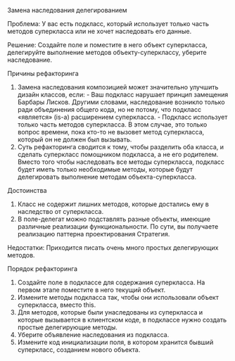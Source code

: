 Замена наследования делегированием

Проблема: У вас есть подкласс, который использует только часть методов суперкласса или не хочет наследовать его данные.

Решение: Создайте поле и поместите в него объект суперкласса, делегируйте выполнение методов объекту-суперклассу, уберите наследование.

Причины рефакторинга

1. Замена наследования композицией может значительно улучшить дизайн классов, если: - Ваш подкласс нарушает принцип замещения Барбары Лисков. Другими словами, наследование возникло только ради объединения общего кода, но не потому, что подкласс «является» (is-a) расширением суперкласса. - Подкласс использует только часть методов суперкласса. В этом случае, это только вопрос времени, пока кто-то не вызовет метод суперкласса, который он не должен был вызывать.
2. Суть рефакторинга сводится к тому, чтобы разделить оба класса, и сделать суперкласс помощником подкласса, а не его родителем. Вместо того чтобы наследовать все методы суперкласса, подкласс будет иметь только необходимые методы, которые будут делегировать выполнение методам объекта-суперкласса.

Достоинства

1. Класс не содержит лишних методов, которые достались ему в наследство от суперкласса.
2. В поле-делегат можно подставлять разные объекты, имеющие различные реализации функциональности. По сути, вы получаете реализацию паттерна проектирования Стратегия.

Недостатки: Приходится писать очень много простых делегирующих методов.

Порядок рефакторинга

1. Создайте поле в подклассе для содержания суперкласса. На первом этапе поместите в него текущий объект.
2. Измените методы подкласса так, чтобы они использовали объект суперкласса, вместо this.
3. Для методов, которые были унаследованы из суперкласса и которые вызывается в клиентском коде, в подклассе нужно создать простые делегирующие методы.
4. Уберите объявление наследования из подкласса.
5. Измените код инициализации поля, в котором хранится бывший суперкласс, созданием нового объекта.

